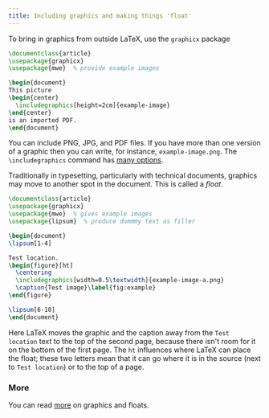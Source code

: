 ```yaml
---
title: Including graphics and making things 'float'
---
```


To bring in graphics from outside LaTeX, use the `graphicx`
package

<!-- {% raw %} -->
```latex
\documentclass{article}
\usepackage{graphicx}
\usepackage{mwe}  % provide example images

\begin{document}
This picture
\begin{center}
  \includegraphics[height=2cm]{example-image}
\end{center}
is an imported PDF.
\end{document}
```
<!-- {% endraw %} -->

You can include PNG, JPG, and PDF files.
If you have more than one version of a graphic then you can write,
for instance, `example-image.png`.
The `\includegraphics` command has [many options](more-07.html).

Traditionally in typesetting, particularly with technical documents,
graphics may move to another spot in the document.
This is called a *float*.

<!-- {% raw %} -->
```latex
\documentclass{article}
\usepackage{graphicx}
\usepackage{mwe}  % gives example images
\usepackage{lipsum}  % produce dummmy text as filler

\begin{document}
\lipsum[1-4]

Test location.
\begin{figure}[ht]
  \centering
  \includegraphics[width=0.5\textwidth]{example-image-a.png}
  \caption{Test image}\label{fig:example}
\end{figure}

\lipsum[6-10]
\end{document}
```
<!-- {% endraw %} -->

Here LaTeX moves the graphic and the caption
away from the `Test location` text to the top of the second page,
because there isn't room for it on the bottom of the first page.
The `ht` influences where LaTeX can place the float; these two
letters mean that it can go where it is in the source (next to
`Test location`) or to the top of a page.


### More

You can read [more](more-07.html) on graphics and floats.
